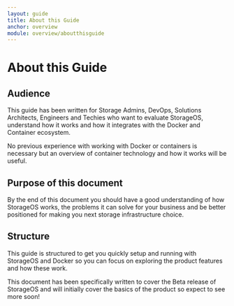 ```yaml
---
layout: guide
title: About this Guide
anchor: overview
module: overview/aboutthisguide
---
```


# About this Guide

## Audience
This guide has been written for Storage Admins, DevOps, Solutions Architects, Engineers and Techies who want to evaluate StorageOS, understand how it works and how it integrates with the Docker and Container ecosystem.

No previous experience with working with Docker or containers is necessary but an overview of container technology and how it works will be useful.

## Purpose of this document
By the end of this document you should have a good understanding of how StorageOS works, the problems it can solve for your business and be better positioned for making you next storage infrastructure choice.

## Structure
This guide is structured to get you quickly setup and running with StorageOS and Docker so you can focus on exploring the product features and how these work.

This document has been specifically written to cover the Beta release of StorageOS and will initially cover the basics of the product so expect to see more soon!

<!---This guide is structured into the following sections: *to be revised as sections are changed*
1.	Getting Started: what is StorageOS and what problems does it solve for you
2.	Architectural Overview: Break down of the architectural components StorageOS comprises, how they join together and the infrastructure use cases that are supported.
3.	Installation Requirements: What you’ll need to get started for you chosen deployment method
4.	Installation Guide: Guides you through the installation process for your chosen deployment method
5.	Exercises: These are here to help you get up to speed with StorageOS and familiarise yourself with the features and why they matter
6.	GUI and Administration: This section is concerned with introducing you to the GUI and how its organised – you should already have become familiar with this in the previous section.
7. --->
